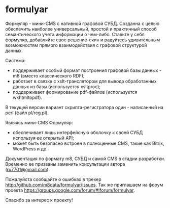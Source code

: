 # formulyar
Формуляр - мини-CMS с нативной графовой СУБД. 
Созданна с целью обеспечить наиболее универсальный, простой и практичный способ семантического учета информации о чем-либо. Ставьте у себя формуляр, добавляйте свое решение-скин и радуйтесь удивительным возможностям прямого взаимодействия с графовой структурой данных.

Система:
- поддерживает особый формат построения графовой базы данных - m8 (вместо классического RDF);
- работает в связке с xslt-транслятором для вывода обработанных данных из базы (используется xsltproc);
- поддерживает формирование pdf-файлов (используется wkhtmltopdf).

В текущей версии вариант скрипта-регистратора один - написанный на perl (файл pl/reg.pl).

Являясь мини-CMS Формуляр:
- обеспечивает лишь интерфейсную оболочку к своей СУБД используя ее открытый API;
- может быть безопасно встроен в полноценные CMS, такие как Bitrix, WordPress и др. 

Документация по формату m8, СУБД и самой СMS в стадии разработки. Временно ее призваны заменить консультации автора (ru7701@gmail.com).

Пожалуйста сообщайте о ошибках в трекер http://github.com/m8data/formulyar/issues. Так же приглашаем на форум проекта https://groups.google.com/forum/#!forum/formulyar. 

Спасибо за интерес к проекту!